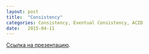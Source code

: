 ```yaml
---
layout: post
title:  "Consistency"
categories: Consistency, Eventual Consistency, ACID
date:   2015-04-11
---
```


[Ссылка на презентацию][presentation].


[presentation]: {{site.baseurl}}/content/Consistency.pdf

